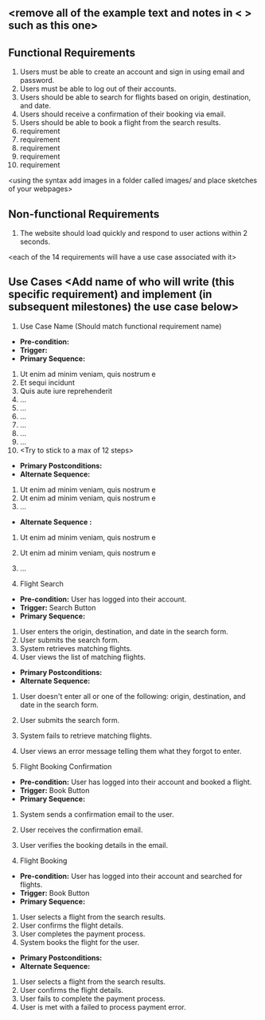 ## <remove all of the example text and notes in < > such as this one>

## Functional Requirements
1. Users must be able to create an account and sign in using email and password.
2. Users must be able to log out of their accounts.
3. Users should be able to search for flights based on origin, destination, and date.
4. Users should receive a confirmation of their booking via email.
5. Users should be able to book a flight from the search results.
6. requirement
7. requirement
8. requirement
9. requirement
10. requirement

<using the syntax [](images/ui1.png) add images in a folder called images/ and place sketches of your webpages>

## Non-functional Requirements
1. The website should load quickly and respond to user actions within 2 seconds.

<each of the 14 requirements will have a use case associated with it>
## Use Cases <Add name of who will write (this specific requirement) and implement (in subsequent milestones) the use case below>
1. Use Case Name (Should match functional requirement name)
- **Pre-condition:** <can be a list or short description>
- **Trigger:** <can be a list or short description>
- **Primary Sequence:**
1. Ut enim ad minim veniam, quis nostrum e
2. Et sequi incidunt
3. Quis aute iure reprehenderit
4. ...
5. ...
6. ...
7. ...
8. ...
9. ...
10. <Try to stick to a max of 12 steps>
- **Primary Postconditions:** <can be a list or short description>
- **Alternate Sequence:** <you can have more than one alternate sequence to
describe multiple issues that may arise and their outcomes>
1. Ut enim ad minim veniam, quis nostrum e
2. Ut enim ad minim veniam, quis nostrum e
3. ...
- **Alternate Sequence <optional>:** <you can have more than one alternate sequence to describe multiple issues that may arise>

1. Ut enim ad minim veniam, quis nostrum e
2. Ut enim ad minim veniam, quis nostrum e
3. ...

3. Flight Search
- **Pre-condition:** User has logged into their account.
- **Trigger:** Search Button
- **Primary Sequence:**
1. User enters the origin, destination, and date in the search form.
2. User submits the search form.
3. System retrieves matching flights.
4. User views the list of matching flights.
- **Primary Postconditions:** <can be a list or short description>
- **Alternate Sequence:** <you can have more than one alternate sequence to
describe multiple issues that may arise and their outcomes>
1. User doesn't enter all or one of the following: origin, destination, and date in the search form.
2. User submits the search form.
3. System fails to retrieve matching flights.
4. User views an error message telling them what they forgot to enter.

4. Flight Booking Confirmation
- **Pre-condition:** User has logged into their account and booked a flight.
- **Trigger:** Book Button
- **Primary Sequence:**
1. System sends a confirmation email to the user.
2. User receives the confirmation email.
3. User verifies the booking details in the email.

3. Flight Booking
- **Pre-condition:** User has logged into their account and searched for flights.
- **Trigger:** Book Button
- **Primary Sequence:**
1. User selects a flight from the search results.
2. User confirms the flight details.
3. User completes the payment process.
4. System books the flight for the user.
- **Primary Postconditions:** <can be a list or short description>
- **Alternate Sequence:** <you can have more than one alternate sequence to
describe multiple issues that may arise and their outcomes>
1. User selects a flight from the search results.
2. User confirms the flight details.
3. User fails to complete the payment process.
4. User is met with a failed to process payment error.
